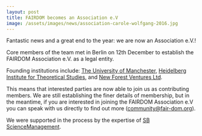 ```yaml
---
layout: post
title: FAIRDOM becomes an Association e.V
image: /assets/images/news/association-carole-wolfgang-2016.jpg
---
```



Fantastic news and a great end to the year: we are now an Association e.V.!

Core members of the team met in Berlin on 12th December to establish the FAIRDOM Association e.V. as a legal entity.

Founding institutions include: [The University of Manchester](http://www.manchester.ac.uk/), 
[Heidelberg Institute for Theoretical Studies](http://www.h-its.org/en/), and [New Forest Ventures Ltd](https://www.linkedin.com/company-beta/10660154/?pathWildcard=10660154).

This means that interested parties are now able to join us as contributing members. We are still establishing the finer details of membership, but in the meantime, if you are interested in joining the FAIRDOM Association e.V you can speak with us directly to find out more (community@fair-dom.org).  

We were supported in the process by the expertise of [SB ScienceManagement](http://sb-sciencemanagement.com/).